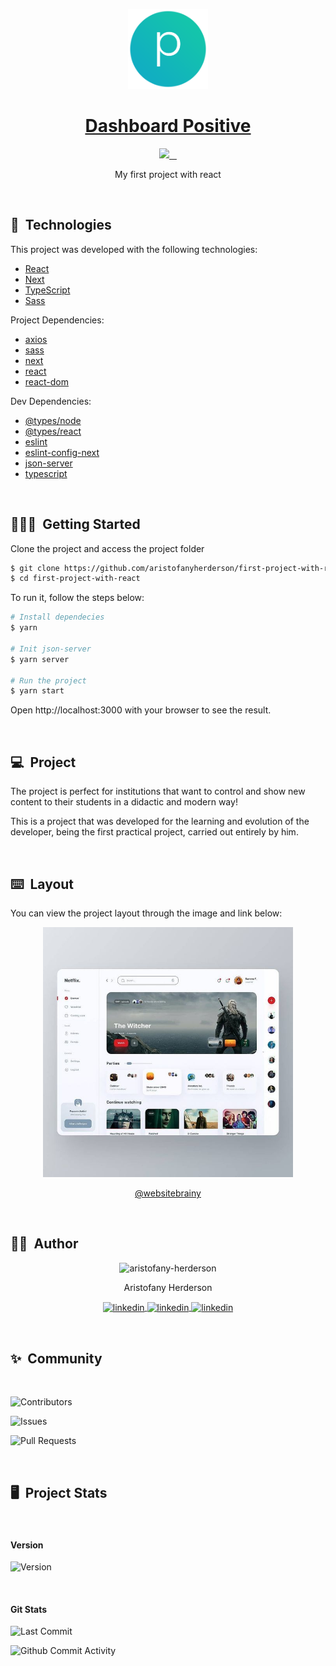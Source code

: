 <p id="title" align="center">
  <a href="#title">
    <img src="./public/favicon.png" height="128">
    <h1 align="center">Dashboard Positive</h1>
  </a>
</p>

<!-- color: 007ec6, 97ca00, 8a2be2 -->
<p align="center">
  <a aria-label="Positive logo" href="https://github.com/aristofanyherderson/">
    <img src="https://img.shields.io/badge/MADE%20BY%20Aristofany-000000.svg?style=for-the-badge&labelColor=000&logo=starship&logoColor=fff&logoWidth=20">
  </a>
  <a aria-label="Project version" href="https://github.com/aristofanyherderson/first-project-with-react/blob/main/package.json">
    <img alt="" src="https://img.shields.io/github/package-json/v/aristofanyherderson/first-project-with-react?color=000&style=for-the-badge&labelColor=000000">
  </a>
  <a aria-label="License" href="https://github.com/vercel/next.js/blob/canary/license.md">
    <img alt="" src="https://img.shields.io/github/license/aristofanyherderson/first-project-with-react?color=000&style=for-the-badge&labelColor=000000">
  </a>
  <a aria-label="Join me on Linkedin" href="https://github.com/vercel/next.js/discussions">
    <img alt="" src="https://img.shields.io/badge/Join%20me-000000.svg?style=for-the-badge&color=000&logo=linkedIn&labelColor=000000&logoColor=fff&logoWidth=20">
  </a>
</p>

<p align="center">My first project with react</p>

<br>

## 🧪&nbsp; Technologies

This project was developed with the following technologies:

- [React](https://reactjs.org)
- [Next](https://nextjs.org/)
- [TypeScript](https://www.typescriptlang.org/)
- [Sass](https://sass-lang.com/)

Project Dependencies:

- [axios](https://www.npmjs.com/package/axios)
- [sass](https://www.npmjs.com/package/sass)
- [next](https://www.npmjs.com/package/next)
- [react](https://www.npmjs.com/package/react)
- [react-dom](https://www.npmjs.com/package/react-dom)

Dev Dependencies:

- [@types/node](https://www.npmjs.com/package/@types/node)
- [@types/react](https://www.npmjs.com/package/@types/node)
- [eslint](https://www.npmjs.com/package/eslint)
- [eslint-config-next](https://www.npmjs.com/package/eslint-config-next)
- [json-server](https://www.npmjs.com/package/json-server)
- [typescript](https://www.npmjs.com/package/typescript)

<br>

## 🧑🏻‍💻&nbsp; Getting Started

Clone the project and access the project folder

```bash
$ git clone https://github.com/aristofanyherderson/first-project-with-react
$ cd first-project-with-react
```

To run it, follow the steps below:

```bash
# Install dependecies
$ yarn

# Init json-server
$ yarn server

# Run the project
$ yarn start
```

Open http://localhost:3000 with your browser to see the result.

<br>

## 💻&nbsp; Project

The project is perfect for institutions that want to control and show new content to their students in a didactic and modern way!

This is a project that was developed for the learning and evolution of the developer, being the first practical project, carried out entirely by him.

<br>

## ⌨️&nbsp; Layout

You can view the project layout through the image and link below:

<p id="title" align="center">
  <a href="https://www.instagram.com/p/CN9kGFgA-tO/">
    <img src="./public/examples/example01.jpg" height="400" alt="Project layout">
    <p align="center">@websitebrainy</p>
  </a>
</p>

<br>

## 🧑🏻&nbsp; Author

<p align="center">
    <img width="20%" src="https://github.com/aristofany-herderson.png" alt="aristofany-herderson">
  <p align="center">
    Aristofany Herderson
  </p >
  <p align="center">
    <a  href="https://www.linkedin.com/in/aristofanyherderson/" target="_blank">
    <img align="center" src="https://img.shields.io/badge/LINKEDIN-000000.svg?style=for-the-badge&labelColor=0a66c2&logo=linkedin&logoColor=fff&logoWidth=20" alt="linkedin"/>
  </a>
  <a href="https://twitter.com/AristofanyHerd1" target="_blank">
    <img align="center" src="https://img.shields.io/badge/TWITTER-000000.svg?style=for-the-badge&labelColor=1d9bf0&logo=twitter&logoColor=fff&logoWidth=20" alt="linkedin"/>
  </a>
  <a href="https://www.instagram.com/aristofanyherderson/" target="_blank">
    <img align="center" src="https://img.shields.io/badge/INSTAGRAM-000000.svg?style=for-the-badge&labelColor=dd326f&logo=instagram&logoColor=fff&logoWidth=20" alt="linkedin"/>
  </a>
  </p>
</p>

<br>

## ✨&nbsp; Community

<br>

![Contributors](https://img.shields.io/github/contributors/aristofany-herderson/first-project-with-react?style=for-the-badge&labelColor=000&color=000&logo=super-user&logoColor=fff&logoWidth=20)

![Issues](https://img.shields.io/github/issues/aristofany-herderson/first-project-with-react?style=for-the-badge&labelColor=000&color=000&logo=target&logoColor=fff&logoWidth=20)

![Pull Requests](https://img.shields.io/github/issues-pr/aristofany-herderson/first-project-with-react?style=for-the-badge&labelColor=000&color=000&logo=gitbook&logoColor=fff&logoWidth=20)

<br>

## 🖥️&nbsp; Project Stats

<br>

#### Version

![Version](https://img.shields.io/github/package-json/v/aristofany-herderson/first-project-with-react?style=for-the-badge&labelColor=000&color=000&logo=github&logoColor=fff&logoWidth=20)

<br>

#### Git Stats

![Last Commit](https://img.shields.io/github/last-commit/aristofany-herderson/first-project-with-react?style=for-the-badge&labelColor=000&color=000&logo=git&logoColor=fff&logoWidth=20)

![Github Commit Activity](https://img.shields.io/github/commit-activity/y/aristofany-herderson/first-project-with-react?style=for-the-badge&labelColor=000&color=000&logo=git&logoColor=fff&logoWidth=20)
